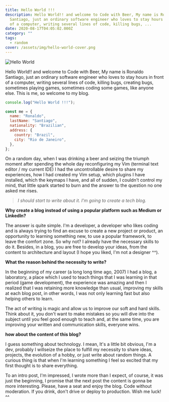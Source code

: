 ```yaml
---
title: Hello World !!!
description: Hello World!! and welcome to Code with Beer, My name is Ronaldo
  Santiago, just an ordinary software engineer who loves to stay hours in front
  of a computer, writing several lines of code, killing bugs, ...
date: 2020-08-17T04:05:02.000Z
category: ""
tags:
  - random
cover: /assets/img/hello-world-cover.png
---
```

![Hello World](/assets/img/hello-world-cover.png "Hello World")

Hello World!! and welcome to Code with Beer, My name is Ronaldo Santiago, just an ordinary software engineer who loves to stay hours in front of a computer, writing several lines of code, killing bugs, creating bugs, sometimes playing games, sometimes coding some games, like anyone else. This is me, so welcome to my blog.

```javascript
console.log("Hello World !!!");

const me = {
  name: "Ronaldo",
  lastName: "Santiago",
  nationality: "Brazilian",
  address: {
    country: "Brazil",
    city: "Rio de Janeiro",
  },
};
```

On a random day, when I was drinking a beer and seizing the triumph moment after spending the whole day reconfiguring my Vim (terminal text editor / my current IDE) I had the uncontrollable desire to share my experiences, how I had created my Vim setup, which plugins I have installed, which the keymaps I have, and all of sudden, I couldn't control my mind, that little spark started to burn and the answer to the question no one asked me rises.

> *I should start to write about it. I'm going to create a tech blog.*

**Why create a blog instead of using a popular platform such as Medium or LinkedIn?**

The answer is quite simple. I'm a developer, a developer who likes coding and is always trying to find an excuse to create a new project or product, an opportunity to learning something new, to use a popular framework, to leave the comfort zone. So why not? I already have the necessary skills to do it. Besides, in a blog, you are free to develop your ideas, from the content to architecture and layout (I hope you liked, I'm not a designer ^^).

**What the reason behind the necessity to write?**

In the beginning of my career (a long long time ago, 2007) I had a blog, a laboratory, a place which I used to teach things that I was learning in that period (game development), the experience was amazing and then I realized that I was retaining more knowledge than usual, improving my skills at each blog post, in other words, I was not only learning fast but also helping others to learn.

The act of writing is magic and allow us to improve our soft and hard skills. Think about it, you don't want to make mistakes so you will dive into the subject until you feel good enough to teach and, at the same time, you are improving your written and communication skills, everyone wins.

**how about the content of this blog?**

I guess something about technology. I mean, It's a little bit obvious, I'm a dev, probably I willseize the place to fulfill my necessity to share ideas, projects, the evolution of a hobby, or just write about random things. A curious thing is that when I'm learning something I feel so excited that my first thought is to share everything.

To an intro post, I'm impressed, I wrote more than I expect, of course, it was just the beginning, I promise that the next post the content is gonna be more interesting. Please, have a seat and enjoy the blog. Code without moderation. If you drink, don't drive or deploy to production. Wish me luck! ^^
